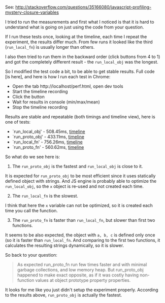 See: http://stackoverflow.com/questions/35166080/javascript-profiling-mystery-closure-variables

I tried to run the measurements and first what I noticed is that it is hard to understand what is going on just using the code from your question.

If I run these tests once, looking at the timeline, each time I repeat the experiment, the results differ much.
From few runs it looked like the third (`run_local_fn`) is usually longer than others.

I also then tried to run them in the backward order (click buttons from 4 to 1) and got the completely different result - the `run_local_obj` was the longest.

So I modified the test code a bit, to be able to get stable results.
Full code [is here], and here is how I run each test in Chrome:
- Open the tab http://localhost/perf.html, open dev tools
- Start the timeline recording
- Click the button
- Wait for results in console (min/max/mean)
- Stop the timeline recording

Results are stable and repeatable (both timings and timeline view), here is one of tests:

- `run_local_obj' - 508.45ms, [timeline](./1_run_local_obj.png)
- `run_proto_obj' - 433.11ms, [timeline](./1_run_proto_obj.png)
- `run_local_fn' - 756.26ms, [timeline](./1_run_local_fn.png)
- `run_proto_fn' - 560.62ms, [timeline](./1_run_proto_fn.png)

So what do we see here is:

1) The `run_proto_obj` is the fastest and `run_local_obj` is close to it.

It is expected for `run_proto_obj` to be most efficient since it uses statically defined object with strings.
And JS engine is probably able to optimize the `run_local_obj`, so the `x` object is re-used and not created each time.

2) The `run_local_fn` is the slowest.

I think that here the `x` variable can not be optimized, so it is created each time you call the function.

3) The `run_proto_fn` is faster than `run_local_fn`, but slower than first two functions.

It seems to be also expected, the object with `a, b, c` is defined only once (so it is faster than `run_local_fn`.
And comparing to the first two functions, it calculates the resulting strings dynamically, so it is slower.

So back to your question:

> As expected run_proto_fn run few times faster and with minimal garbage collections, and low memory heap.
> But run_proto_obj happened to make exact opposite, as if it was costly having non-function values at object prototype property properties.

It looks for me like you just didn't setup the experiment properly.
According to the results above, `run_proto_obj` is actually the fastest.
